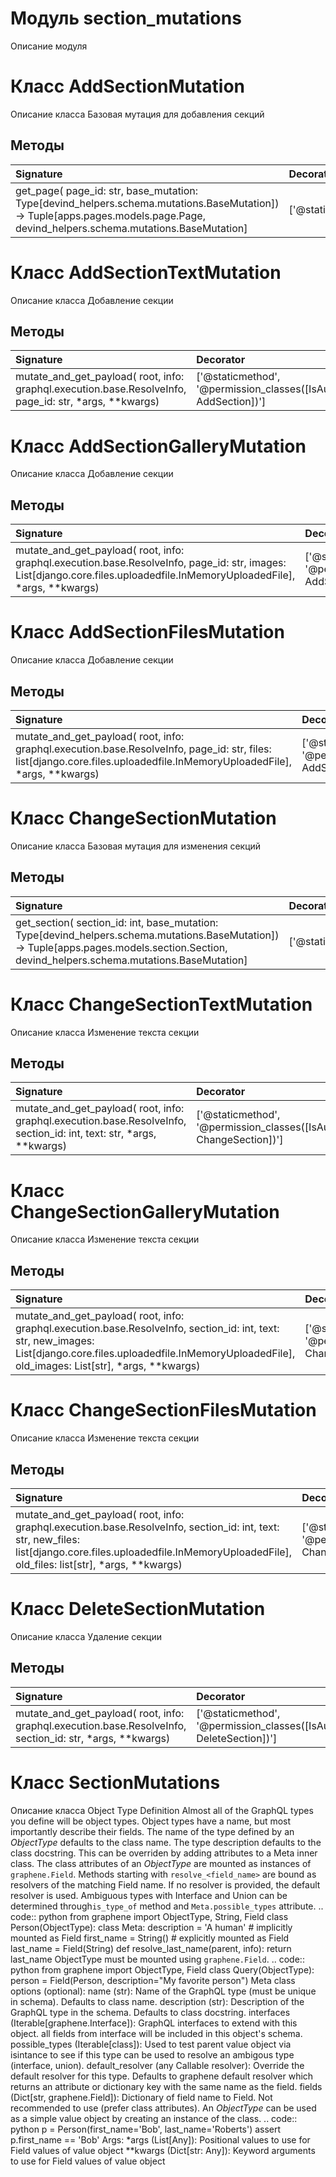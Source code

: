 # Модуль section_mutations

Описание модуля

# Класс AddSectionMutation

Описание класса Базовая мутация для добавления секций

## Методы

| Signature                                                                                                                                                                      | Decorator         | Docstring |
| :----------------------------------------------------------------------------------------------------------------------------------------------------------------------------- | :---------------- | :-------- |
| get_page( page_id: str, base_mutation: Type[devind_helpers.schema.mutations.BaseMutation]) -> Tuple[apps.pages.models.page.Page, devind_helpers.schema.mutations.BaseMutation] | ['@staticmethod'] |           |

# Класс AddSectionTextMutation

Описание класса Добавление секции

## Методы

| Signature                                                                                              | Decorator                                                               | Docstring |
| :----------------------------------------------------------------------------------------------------- | :---------------------------------------------------------------------- | :-------- |
| mutate_and_get_payload( root, info: graphql.execution.base.ResolveInfo, page_id: str, *args, **kwargs) | ['@staticmethod', '@permission_classes([IsAuthenticated, AddSection])'] |           |

# Класс AddSectionGalleryMutation

Описание класса Добавление секции

## Методы

| Signature                                                                                                                                                                 | Decorator                                                               | Docstring |
| :------------------------------------------------------------------------------------------------------------------------------------------------------------------------ | :---------------------------------------------------------------------- | :-------- |
| mutate_and_get_payload( root, info: graphql.execution.base.ResolveInfo, page_id: str, images: List[django.core.files.uploadedfile.InMemoryUploadedFile], *args, **kwargs) | ['@staticmethod', '@permission_classes([IsAuthenticated, AddSection])'] |           |

# Класс AddSectionFilesMutation

Описание класса Добавление секции

## Методы

| Signature                                                                                                                                                                | Decorator                                                               | Docstring |
| :----------------------------------------------------------------------------------------------------------------------------------------------------------------------- | :---------------------------------------------------------------------- | :-------- |
| mutate_and_get_payload( root, info: graphql.execution.base.ResolveInfo, page_id: str, files: list[django.core.files.uploadedfile.InMemoryUploadedFile], *args, **kwargs) | ['@staticmethod', '@permission_classes([IsAuthenticated, AddSection])'] |           |

# Класс ChangeSectionMutation

Описание класса Базовая мутация для изменения секций

## Методы

| Signature                                                                                                                                                                                  | Decorator         | Docstring |
| :----------------------------------------------------------------------------------------------------------------------------------------------------------------------------------------- | :---------------- | :-------- |
| get_section( section_id: int, base_mutation: Type[devind_helpers.schema.mutations.BaseMutation]) -> Tuple[apps.pages.models.section.Section, devind_helpers.schema.mutations.BaseMutation] | ['@staticmethod'] |           |

# Класс ChangeSectionTextMutation

Описание класса Изменение текста секции

## Методы

| Signature                                                                                                            | Decorator                                                                  | Docstring |
| :------------------------------------------------------------------------------------------------------------------- | :------------------------------------------------------------------------- | :-------- |
| mutate_and_get_payload( root, info: graphql.execution.base.ResolveInfo, section_id: int, text: str, *args, **kwargs) | ['@staticmethod', '@permission_classes([IsAuthenticated, ChangeSection])'] |           |

# Класс ChangeSectionGalleryMutation

Описание класса Изменение текста секции

## Методы

| Signature                                                                                                                                                                                                          | Decorator                                                                  | Docstring |
| :----------------------------------------------------------------------------------------------------------------------------------------------------------------------------------------------------------------- | :------------------------------------------------------------------------- | :-------- |
| mutate_and_get_payload( root, info: graphql.execution.base.ResolveInfo, section_id: int, text: str, new_images: List[django.core.files.uploadedfile.InMemoryUploadedFile], old_images: List[str], *args, **kwargs) | ['@staticmethod', '@permission_classes([IsAuthenticated, ChangeSection])'] |           |

# Класс ChangeSectionFilesMutation

Описание класса Изменение текста секции

## Методы

| Signature                                                                                                                                                                                                        | Decorator                                                                  | Docstring |
| :--------------------------------------------------------------------------------------------------------------------------------------------------------------------------------------------------------------- | :------------------------------------------------------------------------- | :-------- |
| mutate_and_get_payload( root, info: graphql.execution.base.ResolveInfo, section_id: int, text: str, new_files: list[django.core.files.uploadedfile.InMemoryUploadedFile], old_files: list[str], *args, **kwargs) | ['@staticmethod', '@permission_classes([IsAuthenticated, ChangeSection])'] |           |

# Класс DeleteSectionMutation

Описание класса Удаление секции

## Методы

| Signature                                                                                                 | Decorator                                                                  | Docstring |
| :-------------------------------------------------------------------------------------------------------- | :------------------------------------------------------------------------- | :-------- |
| mutate_and_get_payload( root, info: graphql.execution.base.ResolveInfo, section_id: str, *args, **kwargs) | ['@staticmethod', '@permission_classes([IsAuthenticated, DeleteSection])'] |           |

# Класс SectionMutations

Описание класса Object Type Definition Almost all of the GraphQL types you define will be object types. Object types have a name, but most importantly describe their fields. The name of the type defined by an _ObjectType_ defaults to the class name. The type description defaults to the class docstring. This can be overriden by adding attributes to a Meta inner class. The class attributes of an _ObjectType_ are mounted as instances of ``graphene.Field``. Methods starting with ``resolve_<field_name>`` are bound as resolvers of the matching Field name. If no resolver is provided, the default resolver is used. Ambiguous types with Interface and Union can be determined through``is_type_of`` method and ``Meta.possible_types`` attribute. .. code:: python from graphene import ObjectType, String, Field class Person(ObjectType): class Meta: description = 'A human' # implicitly mounted as Field first_name = String() # explicitly mounted as Field last_name = Field(String) def resolve_last_name(parent, info): return last_name ObjectType must be mounted using ``graphene.Field``. .. code:: python from graphene import ObjectType, Field class Query(ObjectType): person = Field(Person, description="My favorite person") Meta class options (optional): name (str): Name of the GraphQL type (must be unique in schema). Defaults to class name. description (str): Description of the GraphQL type in the schema. Defaults to class docstring. interfaces (Iterable[graphene.Interface]): GraphQL interfaces to extend with this object. all fields from interface will be included in this object's schema. possible_types (Iterable[class]): Used to test parent value object via isintance to see if this type can be used to resolve an ambigous type (interface, union). default_resolver (any Callable resolver): Override the default resolver for this type. Defaults to graphene default resolver which returns an attribute or dictionary key with the same name as the field. fields (Dict[str, graphene.Field]): Dictionary of field name to Field. Not recommended to use (prefer class attributes). An _ObjectType_ can be used as a simple value object by creating an instance of the class. .. code:: python p = Person(first_name='Bob', last_name='Roberts') assert p.first_name == 'Bob' Args: *args (List[Any]): Positional values to use for Field values of value object **kwargs (Dict[str: Any]): Keyword arguments to use for Field values of value object